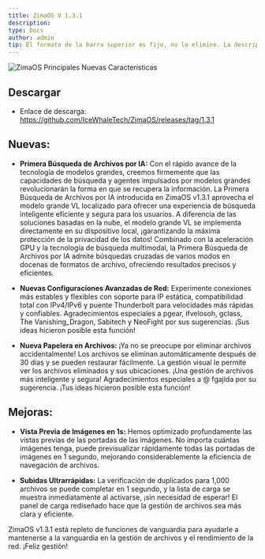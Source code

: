 ```yaml
---
title: ZimaOS V 1.3.1
description: 
type: Docs
author: admin
tip: El formato de la barra superior es fijo, no lo elimine. La descripción es para el artículo; si no se llena, se tomará el primer párrafo del contenido.
---
```

![ZimaOS Principales Nuevas Características](https://manage.icewhale.io/api/static/docs/1736749310945_image.png)

## Descargar
* Enlace de descarga: https://github.com/IceWhaleTech/ZimaOS/releases/tag/1.3.1

## Nuevas:
* **Primera Búsqueda de Archivos por IA:** Con el rápido avance de la tecnología de modelos grandes, creemos firmemente que las capacidades de búsqueda y agentes impulsados por modelos grandes revolucionarán la forma en que se recupera la información. La Primera Búsqueda de Archivos por IA introducida en ZimaOS v1.3.1 aprovecha el modelo grande VL localizado para ofrecer una experiencia de búsqueda inteligente eficiente y segura para los usuarios. A diferencia de las soluciones basadas en la nube, el modelo grande VL se implementa directamente en su dispositivo local, ¡garantizando la máxima protección de la privacidad de los datos! Combinado con la aceleración GPU y la tecnología de búsqueda multimodal, la Primera Búsqueda de Archivos por IA admite búsquedas cruzadas de varios modos en docenas de formatos de archivo, ofreciendo resultados precisos y eficientes.

* **Nuevas Configuraciones Avanzadas de Red:** Experimente conexiones más estables y flexibles con soporte para IP estática, compatibilidad total con IPv4/IPv6 y puente Thunderbolt para velocidades más rápidas y confiables. Agradecimientos especiales a pgear, ifvelosoh, gclass, The Vanishing_Dragon, Sabitech y NeoFight por sus sugerencias. ¡Sus ideas hicieron posible esta función!

* **Nueva Papelera en Archivos:** ¡Ya no se preocupe por eliminar archivos accidentalmente! Los archivos se eliminan automáticamente después de 30 días y se pueden restaurar fácilmente. La gestión visual le permite ver los archivos eliminados y sus ubicaciones. ¡Una gestión de archivos más inteligente y segura! Agradecimientos especiales a @ fgajida por su sugerencia. ¡Tus ideas hicieron posible esta función!

## Mejoras:
* **Vista Previa de Imágenes en 1s:** Hemos optimizado profundamente las vistas previas de las portadas de las imágenes. No importa cuántas imágenes tenga, puede previsualizar rápidamente todas las portadas de imágenes en 1 segundo, mejorando considerablemente la eficiencia de navegación de archivos.

* **Subidas Ultrarrápidas:** La verificación de duplicados para 1,000 archivos se puede completar en 1 segundo, y la lista de carga se muestra inmediatamente al activarse, ¡sin necesidad de esperar! El panel de carga rediseñado hace que la gestión de archivos sea más clara y eficiente.

ZimaOS v1.3.1 está repleto de funciones de vanguardia para ayudarle a mantenerse a la vanguardia en la gestión de archivos y el rendimiento de la red. ¡Feliz gestión!
